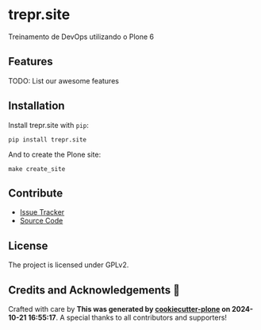 # trepr.site

Treinamento de DevOps utilizando o Plone 6

## Features

TODO: List our awesome features

## Installation

Install trepr.site with `pip`:

```shell
pip install trepr.site
```
And to create the Plone site:

```shell
make create_site
```

## Contribute

- [Issue Tracker](https://github.com/Ferzinhalemos/trepr.site/issues)
- [Source Code](https://github.com/Ferzinhalemos/trepr.site/)

## License

The project is licensed under GPLv2.

## Credits and Acknowledgements 🙏

Crafted with care by **This was generated by [cookiecutter-plone](https://github.com/plone/cookieplone-templates/backend_addon) on 2024-10-21 16:55:17**. A special thanks to all contributors and supporters!

